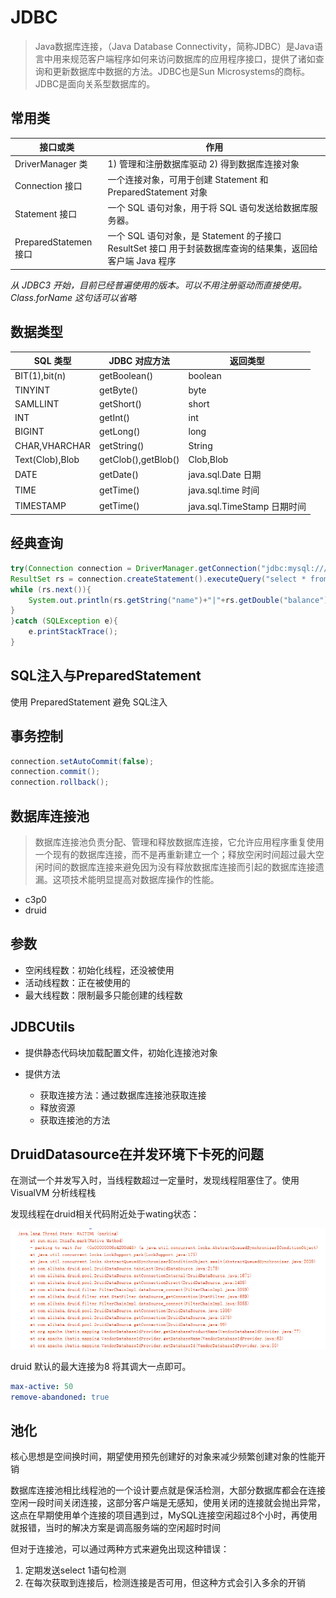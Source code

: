 # JDBC

> Java数据库连接，（Java Database Connectivity，简称JDBC）是Java语言中用来规范客户端程序如何来访问数据库的应用程序接口，提供了诸如查询和更新数据库中数据的方法。JDBC也是Sun Microsystems的商标。JDBC是面向关系型数据库的。

## 常用类

接口或类                | 作用
------------------- | ----------------------------------------------------------------------
DriverManager 类     | 1) 管理和注册数据库驱动 2) 得到数据库连接对象
Connection 接口       | 一个连接对象，可用于创建 Statement 和 PreparedStatement 对象
Statement 接口        | 一个 SQL 语句对象，用于将 SQL 语句发送给数据库服务器。
PreparedStatemen 接口 | 一个 SQL 语句对象，是 Statement 的子接口 ResultSet 接口 用于封装数据库查询的结果集，返回给客户端 Java 程序

_从 JDBC3 开始，目前已经普遍使用的版本。可以不用注册驱动而直接使用。Class.forName 这句话可以省略_

## 数据类型

SQL 类型          | JDBC 对应方法           | 返回类型
--------------- | ------------------- | -----------------------
BIT(1),bit(n)   | getBoolean()        | boolean
TINYINT         | getByte()           | byte
SAMLLINT        | getShort()          | short
INT             | getInt()            | int
BIGINT          | getLong()           | long
CHAR,VHARCHAR   | getString()         | String
Text(Clob),Blob | getClob(),getBlob() | Clob,Blob
DATE            | getDate()           | java.sql.Date 日期
TIME            | getTime()           | java.sql.time 时间
TIMESTAMP       | getTime()           | java.sql.TimeStamp 日期时间

## 经典查询

```java
try(Connection connection = DriverManager.getConnection("jdbc:mysql:///test?user=root&password=123")){
ResultSet rs = connection.createStatement().executeQuery("select * from account");
while (rs.next()){
    System.out.println(rs.getString("name")+"|"+rs.getDouble("balance"));
}
}catch (SQLException e){
    e.printStackTrace();
}
```

## SQL注入与PreparedStatement

使用 PreparedStatement 避免 SQL注入

## 事务控制

```java
connection.setAutoCommit(false);
connection.commit();
connection.rollback();
```

## 数据库连接池

> 数据库连接池负责分配、管理和释放数据库连接，它允许应用程序重复使用一个现有的数据库连接，而不是再重新建立一个；释放空闲时间超过最大空闲时间的数据库连接来避免因为没有释放数据库连接而引起的数据库连接遗漏。这项技术能明显提高对数据库操作的性能。

- c3p0
- druid

## 参数

- 空闲线程数：初始化线程，还没被使用
- 活动线程数：正在被使用的
- 最大线程数：限制最多只能创建的线程数

## JDBCUtils

- 提供静态代码块加载配置文件，初始化连接池对象
- 提供方法

  - 获取连接方法：通过数据库连接池获取连接
  - 释放资源
  - 获取连接池的方法

## DruidDatasource在并发环境下卡死的问题

在测试一个并发写入时，当线程数超过一定量时，发现线程阻塞住了。使用VisualVM 分析线程栈

发现线程在druid相关代码附近处于wating状态：

![屏幕截图 2021-06-10 102911](/assets/屏幕截图%202021-06-10%20102911.png)

druid 默认的最大连接为8 将其调大一点即可。

```yml
max-active: 50
remove-abandoned: true
```

## 池化

核心思想是空间换时间，期望使用预先创建好的对象来减少频繁创建对象的性能开销

数据库连接池相比线程池的一个设计要点就是保活检测，大部分数据库都会在连接空闲一段时间关闭连接，这部分客户端是无感知，使用关闭的连接就会抛出异常，这点在早期使用单个连接的项目遇到过，MySQL连接空闲超过8个小时，再使用就报错，当时的解决方案是调高服务端的空闲超时时间

但对于连接池，可以通过两种方式来避免出现这种错误：

1. 定期发送select 1语句检测
2. 在每次获取到连接后，检测连接是否可用，但这种方式会引入多余的开销
